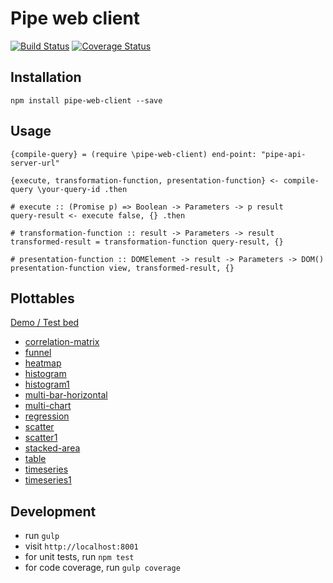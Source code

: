 Pipe web client
===========================

[![Build Status](https://travis-ci.org/Pipend/pipe-web-client.svg?branch=0.0.3)](https://travis-ci.org/Pipend/pipe-web-client)
[![Coverage Status](https://coveralls.io/repos/Pipend/pipe-web-client/badge.svg?branch=master&service=github)](https://coveralls.io/github/Pipend/pipe-web-client?branch=master)

## Installation
`npm install pipe-web-client --save`

## Usage
```
{compile-query} = (require \pipe-web-client) end-point: "pipe-api-server-url"

{execute, transformation-function, presentation-function} <- compile-query \your-query-id .then

# execute :: (Promise p) => Boolean -> Parameters -> p result
query-result <- execute false, {} .then

# transformation-function :: result -> Parameters -> result
transformed-result = transformation-function query-result, {}

# presentation-function :: DOMElement -> result -> Parameters -> DOM()
presentation-function view, transformed-result, {}
```

## Plottables
[Demo / Test bed](http://pipend.github.io/pipe-web-client)

* [correlation-matrix](http://pipend.github.io/pipe-web-client#/?example=correlation-matrix)
* [funnel](http://pipend.github.io/pipe-web-client#/?example=funnel)
* [heatmap](http://pipend.github.io/pipe-web-client#/?example=heatmap)
* [histogram](http://pipend.github.io/pipe-web-client#/?example=histogram)
* [histogram1](http://pipend.github.io/pipe-web-client#/?example=histogram1)
* [multi-bar-horizontal](http://pipend.github.io/pipe-web-client#/?example=multi-bar-horizontal)
* [multi-chart](http://pipend.github.io/pipe-web-client#/?example=multi-chart)
* [regression](http://pipend.github.io/pipe-web-client#/?example=regression)
* [scatter](http://pipend.github.io/pipe-web-client#/?example=scatter)
* [scatter1](http://pipend.github.io/pipe-web-client#/?example=scatter1)
* [stacked-area](http://pipend.github.io/pipe-web-client#/?example=stacked-area)
* [table](http://pipend.github.io/pipe-web-client#/?example=table)
* [timeseries](http://pipend.github.io/pipe-web-client#/?example=timeseries)
* [timeseries1](http://pipend.github.io/pipe-web-client#/?example=timeseries1)

## Development

* run `gulp`
* visit `http://localhost:8001`
* for unit tests, run `npm test`
* for code coverage, run `gulp coverage`
